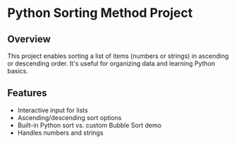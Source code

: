 # Python Sorting Method Project

## Overview
This project enables sorting a list of items (numbers or strings) in ascending or descending order. It's useful for organizing data and learning Python basics.

## Features
- Interactive input for lists
- Ascending/descending sort options
- Built-in Python sort vs. custom Bubble Sort demo
- Handles numbers and strings



